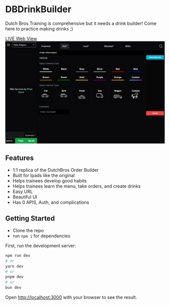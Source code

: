 # DBDrinkBuilder

Dutch Bros Training is comprehensive but it needs a drink builder! Come here to practice making drinks ;)

[LIVE Web View](https://dbdrinkbuilder.vercel.app/)
![The Drink Builder Website](./public/dbbuilder.png)

## Features

- 1:1 replica of the DutchBros Order Builder
- Built for Ipads like the original
- Helps trainees develop good habits
- Helps trainees learn the menu, take orders, and create drinks
- Easy URL
- Beautiful UI
- Has 0 APIS, Auth, and complications

## Getting Started

- Clone the repo
- run `npm i` for dependencies

First, run the development server:

```bash
npm run dev
# or
yarn dev
# or
pnpm dev
# or
bun dev
```

Open [http://localhost:3000](http://localhost:3000) with your browser to see the result.
